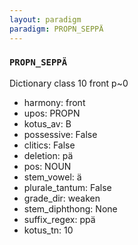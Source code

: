 ```yaml
---
layout: paradigm
paradigm: PROPN_SEPPÄ
---
```

### ` PROPN_SEPPÄ `

Dictionary class 10 front p~0
* harmony: front
* upos: PROPN
* kotus_av: B
* possessive: False
* clitics: False
* deletion: pä
* pos: NOUN
* stem_vowel: ä
* plurale_tantum: False
* grade_dir: weaken
* stem_diphthong: None
* suffix_regex: ppä
* kotus_tn: 10
